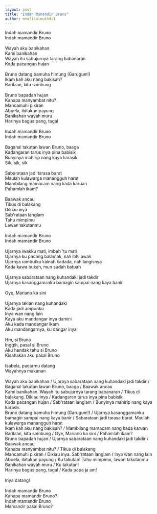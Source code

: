 ```yaml
---
layout: post
title: "Indah Mamandir Bruno"
author: mnafisalmukhdi1
---
```

Indah mamandir Bruno<br>
Indah mamandir Bruno<br>
<br>
Wayah aku banikahan<br>
Kami banikahan<br>
Wayah itu sabujurnya tarang babanaran<br>
Kada pacangan hujan<br>
<br>
Bruno datang bamuha himung (Garugum!)<br>
Ikam kah aku nang bakisah?<br>
Barilaan, kita sambung<br>
<br>
Bruno bapadah hujan<br>
Kanapa manyambat nitu?<br>
Mancamuhi pikiran<br>
Abuela, ibitakan payung<br>
Banikahan wayah muru<br>
Harinya bagus pang, tagal<br>
<br>
Indah mamandir Bruno<br>
Indah mamandir Bruno<br>
<br>
Baganal takutan lawan Bruno, baaga<br>
Kadangaran tarus inya pina babisik<br>
Bunyinya mahirip nang kaya karasik<br>
Sik, sik, sik<br>
<br>
Sabarataan jadi tarasa barat<br>
Maulah kulawarga manangguh harat<br>
Mambilang mamacam nang kada karuan<br>
Pahamlah ikam?<br>
<br>
Baawak ancau<br>
Tikus di balakang<br>
Dikiau inya<br>
Sab'rataan langlam<br>
Tahu mimpimu<br>
Lawan takutanmu<br>
<br>
Indah mamandir Bruno<br>
Indah mamandir Bruno<br>
<br>
Ujarnya iwakku mati, imbah 'tu mati<br>
Ujarnya ku pacang balamak, nah itihi awak<br>
Ujarnya rambutku kainah kadada, nah langisnya<br>
Kada kawa bukah, mun sudah batuah<br>
<br>
Ujarnya sabarataan nang kuhandaki jadi takdir<br>
Ujarnya kasanggamanku bamagin sampai nang kaya banir<br>
<br>
Oye, Mariano ka sini<br>
<br>
Ujarnya lakian nang kuhandaki<br>
Kada jadi ampunku<br>
Inya wan nang lain<br>
Kaya aku mandangar inya damini<br>
Aku kada mandangar ikam<br>
Aku mandangarnya, ku dangar inya<br>
<br>
Hm, si Bruno<br>
Inggih, pasal si Bruno<br>
Aku handak tahu si Bruno<br>
Kisahakan aku pasal Bruno<br>
<br>
Isabela, pacarmu datang<br>
Wayahnya makanan<br>
<br>
Wayah aku banikahan / Ujarnya sabarataan nang kuhandaki jadi takdir / Baganal takutan lawan Bruno, baaga / Baawak ancau<br>
Kami banikahan. Wayah itu sabujurnya tarang babanaran / Tikus di balakang. Dikiau inya / Kadangaran tarus inya pina babisik<br>
Kada pacangan hujan / Sab'rataan langlam / Bunyinya mahirip nang kaya karasik<br>
Bruno datang bamuha himung (Garugum!) / Ujarnya kasanggamanku bamagin sampai nang kaya banir / Sabarataan jadi tarasa barat. Maulah kulawarga manangguh harat<br>
Ikam kah aku nang bakisah? / Mambilang mamacam nang kada karuan<br>
Barilaan, kita sambung / Oye, Mariano ka sini / Pahamlah ikam?<br>
Bruno bapadah hujan / Ujarnya sabarataan nang kuhandaki jadi takdir / Baawak ancau<br>
Kanapa manyambat nitu? / Tikus di balakang<br>
Mancamuhi pikiran / Dikiau inya. Sab'rataan langlam / Inya wan nang lain<br>
Abuela, ibitakan payung / Ku takutan! Tahu mimpimu, lawan takutanmu<br>
Banikahan wayah muru / Ku takutan!<br>
Harinya bagus pang, tagal / Kada papa ja am!<br>
<br>
Inya datang!<br>
<br>
Indah mamandir Bruno<br>
Kanapa mamandir Bruno?<br>
Indah mamandir Bruno<br>
Mamandir pasal Bruno?<br>
